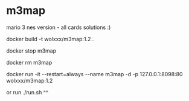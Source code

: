 # m3map

mario 3 nes version - all cards solutions :) 


docker build -t wolxxx/m3map:1.2 .

docker stop m3map

docker rm m3map

docker run -it --restart=always --name m3map -d -p 127.0.0.1:8098:80 wolxxx/m3map:1.2

or run ./run.sh ^^
